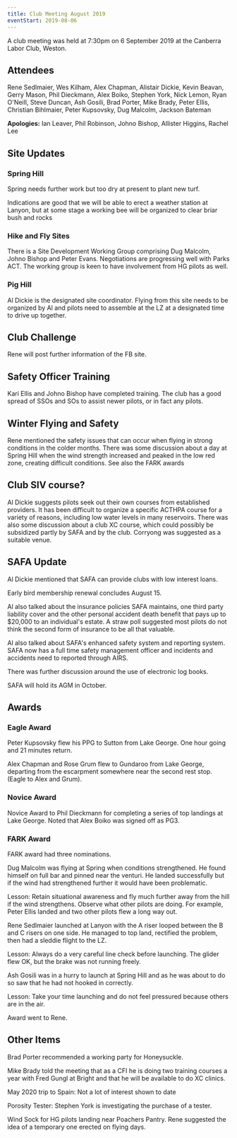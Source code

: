 ```yaml
---
title: Club Meeting August 2019
eventStart: 2019-08-06
---
```

A club meeting was held at 7:30pm on 6 September 2019 at the Canberra Labor Club, Weston.

## Attendees

Rene Sedlmaier, Wes Kilham, Alex Chapman, Alistair Dickie, Kevin Beavan, Gerry Mason, Phil Dieckmann, Alex Boiko, Stephen York, Nick Lemon, Ryan O'Neill, Steve Duncan, Ash Gosili, Brad Porter, Mike Brady, Peter Ellis, Christian Bihlmaier, Peter Kupsovsky, Dug Malcolm, Jackson Bateman

**Apologies:** Ian Leaver, Phil Robinson, Johno Bishop, Allister Higgins,  Rachel Lee

## Site Updates

### Spring Hill

Spring needs further work but too dry at present to plant new turf.

Indications are good that we will be able to erect a weather station at
Lanyon, but at some stage a working bee will be organized to clear briar
bush and rocks

### Hike and Fly Sites

There is a Site Development Working Group comprising Dug Malcolm, Johno
Bishop and Peter Evans. Negotiations are progressing well with Parks
ACT. The working group is keen to have involvement from HG pilots as
well.

### Pig Hill

Al Dickie is the designated site coordinator. Flying from this site
needs to be organized by Al and pilots need to assemble at the LZ at a
designated time to drive up together.

## Club Challenge

Rene will post further information of the FB site.

## Safety Officer Training

Kari Ellis and Johno Bishop have completed training. The club has a good
spread of SSOs and SOs to assist newer pilots, or in fact any pilots.

## Winter Flying and Safety

Rene mentioned the safety issues that can occur when flying in strong
conditions in the colder months. There was some discussion about a day
at Spring Hill when the wind strength increased and peaked in the low
red zone, creating difficult conditions. See also the FARK awards

## Club SIV course?

Al Dickie suggests pilots seek out their own courses from established
providers. It has been difficult to organize a specific ACTHPA course
for a variety of reasons, including low water levels in many reservoirs.
There was also some discussion about a club XC course, which could
possibly be subsidized partly by SAFA and by the club. Corryong was
suggested as a suitable venue.

## SAFA Update

Al Dickie mentioned that SAFA can provide clubs with low interest loans.

Early bird membership renewal concludes August 15.

Al also talked about the insurance policies SAFA maintains, one third
party liability cover and the other personal accident death benefit that
pays up to \$20,000 to an individual's estate. A straw poll suggested
most pilots do not think the second form of insurance to be all that
valuable.

Al also talked about SAFA's enhanced safety system and reporting system.
SAFA now has a full time safety management officer and incidents and
accidents need to reported through AIRS.

There was further discussion around the use of electronic log books.

SAFA will hold its AGM in October.

## Awards

### Eagle Award

Peter Kupsovsky flew his PPG to Sutton from Lake George. One hour going
and 21 minutes return.

Alex Chapman and Rose Grum flew to Gundaroo from Lake George, departing
from the escarpment somewhere near the second rest stop. (Eagle to Alex
and Grum).

### Novice Award

Novice Award to Phil Dieckmann for completing a series of top landings
at Lake George. Noted that Alex Boiko was signed off as PG3.

### FARK Award

FARK award had three nominations.

Dug Malcolm was flying at Spring when conditions strengthened. He found
himself on full bar and pinned near the venturi. He landed successfully
but if the wind had strengthened further it would have been problematic.

Lesson: Retain situational awareness and fly much further away from the
hill if the wind strengthens. Observe what other pilots are doing. For
example, Peter Ellis landed and two other pilots flew a long way out.

Rene Sedlmaier launched at Lanyon with the A riser looped between the B
and C risers on one side. He managed to top land, rectified the problem,
then had a sleddie flight to the LZ.

Lesson: Always do a very careful line check before launching. The glider
flew OK, but the brake was not running freely.

Ash Gosili was in a hurry to launch at Spring Hill and as he was about
to do so saw that he had not hooked in correctly.

Lesson: Take your time launching and do not feel pressured because
others are in the air.

Award went to Rene.

## Other Items

Brad Porter recommended a working party for Honeysuckle.

Mike Brady told the meeting that as a CFI he is doing two training
courses a year with Fred Gungl at Bright and that he will be available
to do XC clinics.

May 2020 trip to Spain: Not a lot of interest shown to date

Porosity Tester: Stephen York is investigating the purchase of a
tester.

Wind Sock for HG pilots landing near Poachers Pantry. Rene suggested the
idea of a temporary one erected on flying days.

